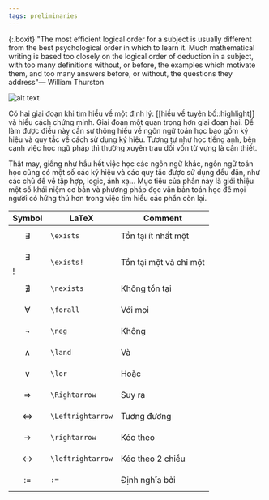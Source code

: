 ```yaml
---
tags: preliminaries
---
```

{:.boxit}
"The most efficient logical order for a subject is usually different from  the best psychological order in which to learn it. Much mathematical writing is based too closely on the logical order of deduction in a  subject, with too many definitions without, or before, the examples which motivate them, and too many answers before, or without, the questions they address"— William Thurston 

![alt text](https://images.unsplash.com/photo-1590402494756-10c265b9d736?ixlib=rb-1.2.1&ixid=eyJhcHBfaWQiOjEyMDd9&auto=format&fit=crop&w=750&q=80 "Reading mathematics")

Có hai giai đoạn khi tìm hiểu về một định lý: [[hiểu về tuyên bố::highlight]] và hiểu cách chứng minh. Giai đoạn một quan trọng hơn giai đoạn hai. Để làm được điều này cần sự thông hiểu về ngôn ngữ toán học bao gồm ký hiệu và quy tắc về cách sử dụng ký hiệu. Tương tự như học tiếng anh, bên cạnh việc học ngữ pháp thì thường xuyên trau dồi vốn từ vựng là cần thiết. 

Thật may, giống như hầu hết việc học các ngôn ngữ khác, ngôn ngữ toán học cũng có một số các ký hiệu và các quy tắc được sử dụng đều đặn, như các chủ đề về tập hợp, logic, ánh xạ... Mục tiêu của phần này là giới thiệu một số khái niệm cơ bản và phương pháp đọc văn bản toán học để mọi người có hứng thú hơn trong việc tìm hiểu các phần còn lại.  

Symbol | LaTeX | Comment
--- | --- | ---
$$ \exists $$ | `\exists` | Tồn tại ít nhất một
$$ \exists $$! | `\exists!` | Tồn tại một và chỉ một
$$ \nexists $$ | `\nexists` | Không tồn tại
$$ \forall $$ | `\forall` | Với mọi
$$ \neg $$ | `\neg` | Không
$$ \land $$ | `\land` | Và
$$ \lor $$ | `\lor` | Hoặc
$$ \Rightarrow $$ | `\Rightarrow` | Suy ra
$$ \Leftrightarrow $$ | `\Leftrightarrow` | Tương đương
$$ \rightarrow $$ | `\rightarrow` | Kéo theo
$$ \leftrightarrow $$ | `\leftrightarrow` | Kéo theo 2 chiều
$$ := $$ | `:=` | Định nghĩa bởi

